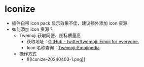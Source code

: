 # Iconize

- 插件自带 icon pack 显示效果不佳，建议额外添加 icon 资源
- 如何添加 icon 资源？
    - Twemoji 获取简便、图标质量高
        - 获取地址：[GitHub - twitter/twemoji: Emoji for everyone. ](https://github.com/twitter/twemoji)
        - Icon 名称查询：[Twemoji-Emojipedia](https://emojipedia.org/twitter)
    - 操作方式
        - ![[Iconize-20240403-1.png]]
